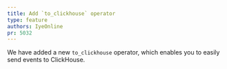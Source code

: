 ```yaml
---
title: Add `to_clickhouse` operator
type: feature
authors: IyeOnline
pr: 5032
---
```


We have added a new `to_clickhouse` operator, which enables you to easily send
events to ClickHouse.
